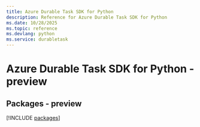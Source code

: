 ```yaml
---
title: Azure Durable Task SDK for Python
description: Reference for Azure Durable Task SDK for Python
ms.date: 10/28/2025
ms.topic: reference
ms.devlang: python
ms.service: durabletask
---
```

# Azure Durable Task SDK for Python - preview
## Packages - preview
[!INCLUDE [packages](durable-task-index.md)]